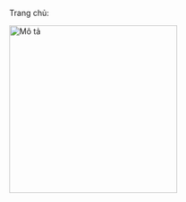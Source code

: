 <p>Trang chủ: </p>
<img src="https://github.com/user-attachments/assets/0205b552-9415-4561-86ce-4d97505de81e" alt="Mô tả" width="300"/>

